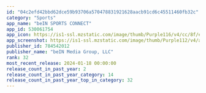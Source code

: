 ```yaml
---
id: "04c2efd42bbd62dce59b93706a570478831921628aacb91cd6c45511460fb32c"
category: "Sports"
app_name: "beIN SPORTS CONNECT"
app_id: 530061754
app_icon: https://is1-ssl.mzstatic.com/image/thumb/Purple116/v4/cc/8f/e3/cc8fe352-3dbb-19b0-a347-4b238efcab3c/AppIcon-1x_U007emarketing-0-7-0-85-220-0.png/1024x1024bb.png
app_screenshot: https://is1-ssl.mzstatic.com/image/thumb/Purple112/v4/a2/aa/68/a2aa68da-5d95-c39b-16b7-9c8c4c082ad4/d85dfea6-942b-495a-8e5e-300f1de33e14_IOS_2778_Home_01.png/1284x2778bb.png
publisher_id: 784542012
publisher_name: "beIN Media Group, LLC"
rank: 32
most_recent_release: 2024-01-18 00:00:00
release_count_in_past_year: 2
release_count_in_past_year_category: 14
release_count_in_past_year_top_in_category: 32
---
```

